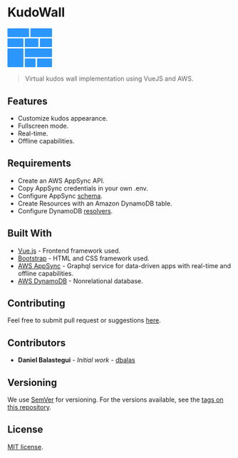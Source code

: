 # KudoWall

<img src="public/logo.svg" width="100"/>

> Virtual kudos wall implementation using VueJS and AWS.

## Features
* Customize kudos appearance.
* Fullscreen mode.
* Real-time.
* Offline capabilities.

## Requirements
* Create an AWS AppSync API.
* Copy AppSync credentials in your own .env.
* Configure AppSync [schema](https://github.com/dbalas/kudowall/blob/master/schema.graphql).
* Create Resources with an Amazon DynamoDB table.
* Configure DynamoDB [resolvers](https://github.com/dbalas/kudowall/blob/master/DYNAMODB_RESOLVERS.md).

## Built With
* [Vue.js](https://github.com/vuejs/vue) - Frontend framework used.
* [Bootstrap](https://github.com/twbs/bootstrap) - HTML and CSS framework used.
* [AWS AppSync](https://aws.amazon.com/appsync/) - Graphql service for data-driven apps with real-time and offline capabilities.
* [AWS DynamoDB](https://aws.amazon.com/dynamodb) - Nonrelational database.

## Contributing
Feel free to submit pull request or suggestions [here](https://github.com/dbalas/kudowall/issues/new).

## Contributors

* **Daniel Balastegui** - *Initial work* - [dbalas](https://github.com/dbalas)

## Versioning

We use [SemVer](http://semver.org/) for versioning. For the versions available, see the [tags on this repository](https://github.com/dbalas/devdome/tags).

## License

[MIT license](LICENSE.md).
